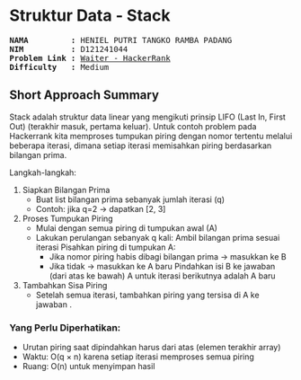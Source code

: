 
# Struktur Data - Stack

<pre>
<strong>NAMA         :</strong> HENIEL PUTRI TANGKO RAMBA PADANG
<strong>NIM          :</strong> D121241044
<strong>Problem Link :</strong> <a href=https://www.hackerrank.com/challenges/waiter/problem?isFullScreen=true>Waiter - HackerRank</a>
<strong>Difficulty   :</strong> Medium
</pre>

## Short Approach Summary
Stack adalah struktur data linear yang mengikuti prinsip LIFO (Last In, First Out) (terakhir masuk, pertama keluar).
Untuk contoh problem pada Hackerrank kita memproses tumpukan piring dengan nomor tertentu melalui beberapa iterasi, dimana setiap iterasi memisahkan piring berdasarkan bilangan prima.

Langkah-langkah:
1. Siapkan Bilangan Prima
   - Buat list bilangan prima sebanyak jumlah iterasi (q)  
   - Contoh: jika q=2 → dapatkan [2, 3]
2. Proses Tumpukan Piring 
   - Mulai dengan semua piring di tumpukan awal (A)  
   - Lakukan perulangan sebanyak q kali:
     Ambil bilangan prima sesuai iterasi
     Pisahkan piring di tumpukan A:
        - Jika nomor piring habis dibagi bilangan prima → masukkan ke B
        - Jika tidak → masukkan ke A baru
     Pindahkan isi B ke jawaban (dari atas ke bawah)
     A untuk iterasi berikutnya adalah A baru
3. Tambahkan Sisa Piring  
   - Setelah semua iterasi, tambahkan piring yang tersisa di A ke jawaban </strong>.</p>

### Yang Perlu Diperhatikan:
- Urutan piring saat dipindahkan harus dari atas (elemen terakhir array)
- Waktu: O(q × n) karena setiap iterasi memproses semua piring
- Ruang: O(n) untuk menyimpan hasil
